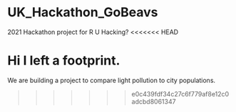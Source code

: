 # UK_Hackathon_GoBeavs

2021 Hackathon project for R U Hacking?
<<<<<<< HEAD

Hi I left a footprint.
=======
We are building a project to compare light pollution to city populations.
>>>>>>> e0c439fdf34c27c6f779af8e12c0adcbd8061347

